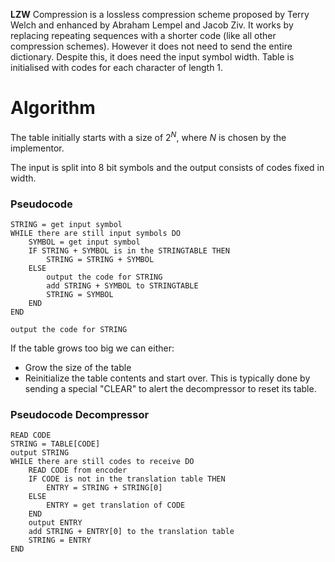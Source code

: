 **LZW** Compression is a lossless compression scheme proposed by Terry Welch and enhanced by Abraham Lempel and Jacob Ziv. It works by replacing repeating sequences with a shorter code (like all other compression schemes). However it does not need to send the entire dictionary. Despite this, it does need the input symbol width. Table is initialised with codes for each character of length 1.

# Algorithm

The table initially starts with a size of $2^N$, where $N$ is chosen by the implementor. 

The input is split into 8 bit symbols and the output consists of codes fixed in width.

### Pseudocode

```pseudocode
STRING = get input symbol
WHILE there are still input symbols DO
	SYMBOL = get input symbol
	IF STRING + SYMBOL is in the STRINGTABLE THEN
		STRING = STRING + SYMBOL
	ELSE
		output the code for STRING
		add STRING + SYMBOL to STRINGTABLE
		STRING = SYMBOL
	END
END

output the code for STRING
```

If the table grows too big we can either:
* Grow the size of the table 
* Reinitialize the table contents and start over. This is typically done by sending a special "CLEAR" to alert the decompressor to reset its table.

### Pseudocode Decompressor
```
READ CODE
STRING = TABLE[CODE]
output STRING
WHILE there are still codes to receive DO
	READ CODE from encoder
	IF CODE is not in the translation table THEN
		ENTRY = STRING + STRING[0]
	ELSE
		ENTRY = get translation of CODE
	END
	output ENTRY
	add STRING + ENTRY[0] to the translation table
	STRING = ENTRY
END
```

